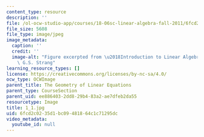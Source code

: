 ```yaml
---
content_type: resource
description: ''
file: /ol-ocw-studio-app/courses/18-06sc-linear-algebra-fall-2011/6fcd2c0235d1bc09481864c1c71295dc_1_1.jpg
file_size: 5608
file_type: image/jpeg
image_metadata:
  caption: ''
  credit: ''
  image-alt: "Figure excerpted from \u2018Introduction to Linear Algebra\u2019 by\
    \ G.S. Strang"
learning_resource_types: []
license: https://creativecommons.org/licenses/by-nc-sa/4.0/
ocw_type: OCWImage
parent_title: The Geometry of Linear Equations
parent_type: CourseSection
parent_uid: ee886403-2dd8-29b4-83a2-ae7dfeb2da55
resourcetype: Image
title: 1_1.jpg
uid: 6fcd2c02-35d1-bc09-4818-64c1c71295dc
video_metadata:
  youtube_id: null
---
```

